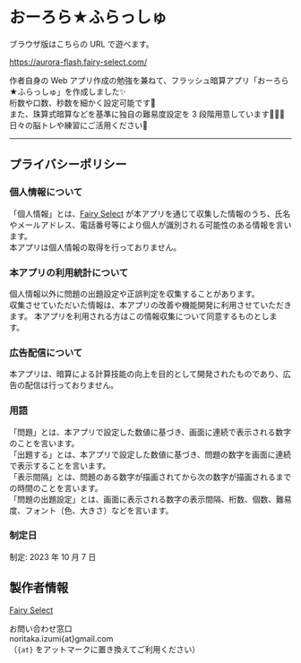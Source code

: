 # おーろら★ふらっしゅ

ブラウザ版はこちらの URL で遊べます。

https://aurora-flash.fairy-select.com/

作者自身の Web アプリ作成の勉強を兼ねて、フラッシュ暗算アプリ「おーろら★ふらっしゅ」を作成しました✨  
桁数や口数、秒数を細かく設定可能です🙆  
また、珠算式暗算などを基準に独自の難易度設定を 3 段階用意しています🥇🥈🥉  
日々の脳トレや練習にご活用ください🥰

---

## プライバシーポリシー

### 個人情報について

「個人情報」とは、[Fairy Select](https://www.fairy-select.com/)
が本アプリを通じて収集した情報のうち、氏名やメールアドレス、電話番号等により個人が識別される可能性のある情報を言います。  
本アプリは個人情報の取得を行っておりません。

### 本アプリの利用統計について

個人情報以外に問題の出題設定や正誤判定を収集することがあります。  
収集させていただいた情報は、本アプリの改善や機能開発に利用させていただきます。
本アプリを利用される方はこの情報収集について同意するものとします。

### 広告配信について

本アプリは、暗算による計算技能の向上を目的として開発されたものであり、広告の配信は行っておりません。

### 用語

「問題」とは、本アプリで設定した数値に基づき、画面に連続で表示される数字のことを言います。  
「出題する」とは、本アプリで設定した数値に基づき、問題の数字を画面に連続で表示することを言います。  
「表示間隔」とは、問題のある数字が描画されてから次の数字が描画されるまでの時間のことを言います。  
「問題の出題設定」とは、画面に表示される数字の表示間隔、桁数、個数、難易度、フォント（色、大きさ）などを言います。

### 制定日

制定: 2023 年 10 月 7 日

## 製作者情報

[Fairy Select](https://www.fairy-select.com/)

お問い合わせ窓口  
noritaka.izumi{at}gmail.com  
（`{at}` をアットマークに置き換えてご利用ください）
